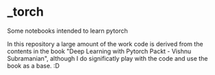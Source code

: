 # _torch
Some notebooks intended to learn pytorch


In this repository a large amount of the work code is derived from the contents in the book "Deep Learning with Pytorch Packt - Vishnu Subramanian", although I do significatly play with the code and use the book as a base. :D
